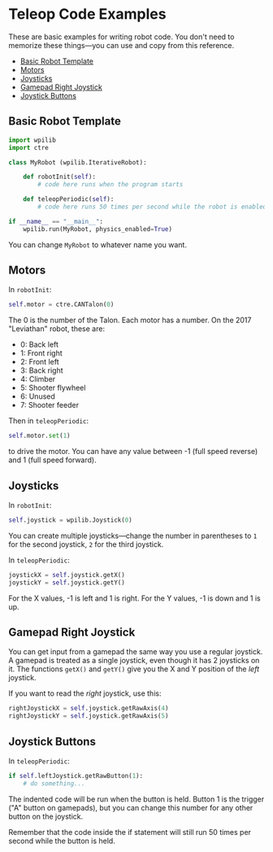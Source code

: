 # Teleop Code Examples

These are basic examples for writing robot code. You don't need to memorize these things&mdash;you can use and copy from this reference.

- [Basic Robot Template](#basic-robot-template)
- [Motors](#motors)
- [Joysticks](#joysticks)
- [Gamepad Right Joystick](#gamepad-right-joystick)
- [Joystick Buttons](#joystick-buttons)

## Basic Robot Template

```python
import wpilib
import ctre

class MyRobot (wpilib.IterativeRobot):

    def robotInit(self):
        # code here runs when the program starts

    def teleopPeriodic(self):
        # code here runs 50 times per second while the robot is enabled

if __name__ == "__main__":
    wpilib.run(MyRobot, physics_enabled=True)
```

You can change `MyRobot` to whatever name you want.

## Motors

In `robotInit`:

```python
self.motor = ctre.CANTalon(0)
```

The 0 is the number of the Talon. Each motor has a number. On the 2017 "Leviathan" robot, these are:

- 0: Back left
- 1: Front right
- 2: Front left
- 3: Back right
- 4: Climber
- 5: Shooter flywheel
- 6: Unused
- 7: Shooter feeder

Then in `teleopPeriodic`:

```python
self.motor.set(1)
```

to drive the motor. You can have any value between -1 (full speed reverse) and 1 (full speed forward).

## Joysticks

In `robotInit`:

```python
self.joystick = wpilib.Joystick(0)
```

You can create multiple joysticks&mdash;change the number in parentheses to `1` for the second joystick, `2` for the third joystick.

In `teleopPeriodic`:

```python
joystickX = self.joystick.getX()
joystickY = self.joystick.getY()
```

For the X values, -1 is left and 1 is right. For the Y values, -1 is down and 1 is up.

## Gamepad Right Joystick

You can get input from a gamepad the same way you use a regular joystick. A gamepad is treated as a single joystick, even though it has 2 joysticks on it. The functions `getX()` and `getY()` give you the X and Y position of the *left* joystick.

If you want to read the *right* joystick, use this:

```python
rightJoystickX = self.joystick.getRawAxis(4)
rightJoystickY = self.joystick.getRawAxis(5)
```

## Joystick Buttons

In `teleopPeriodic`:

```python
if self.leftJoystick.getRawButton(1):
    # do something...
```

The indented code will be run when the button is held. Button 1 is the trigger ("A" button on gamepads), but you can change this number for any other button on the joystick.

Remember that the code inside the if statement will still run 50 times per second while the button is held.
